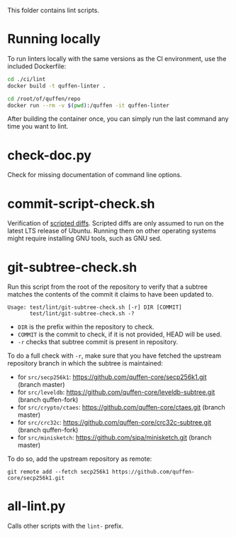 This folder contains lint scripts.

Running locally
===============

To run linters locally with the same versions as the CI environment, use the included
Dockerfile:

```sh
cd ./ci/lint
docker build -t quffen-linter .

cd /root/of/quffen/repo
docker run --rm -v $(pwd):/quffen -it quffen-linter
```

After building the container once, you can simply run the last command any time you
want to lint.


check-doc.py
============
Check for missing documentation of command line options.

commit-script-check.sh
======================
Verification of [scripted diffs](/doc/developer-notes.md#scripted-diffs).
Scripted diffs are only assumed to run on the latest LTS release of Ubuntu. Running them on other operating systems
might require installing GNU tools, such as GNU sed.

git-subtree-check.sh
====================
Run this script from the root of the repository to verify that a subtree matches the contents of
the commit it claims to have been updated to.

```
Usage: test/lint/git-subtree-check.sh [-r] DIR [COMMIT]
       test/lint/git-subtree-check.sh -?
```

- `DIR` is the prefix within the repository to check.
- `COMMIT` is the commit to check, if it is not provided, HEAD will be used.
- `-r` checks that subtree commit is present in repository.

To do a full check with `-r`, make sure that you have fetched the upstream repository branch in which the subtree is
maintained:
* for `src/secp256k1`: https://github.com/quffen-core/secp256k1.git (branch master)
* for `src/leveldb`: https://github.com/quffen-core/leveldb-subtree.git (branch quffen-fork)
* for `src/crypto/ctaes`: https://github.com/quffen-core/ctaes.git (branch master)
* for `src/crc32c`: https://github.com/quffen-core/crc32c-subtree.git (branch quffen-fork)
* for `src/minisketch`: https://github.com/sipa/minisketch.git (branch master)

To do so, add the upstream repository as remote:

```
git remote add --fetch secp256k1 https://github.com/quffen-core/secp256k1.git
```

all-lint.py
===========
Calls other scripts with the `lint-` prefix.
